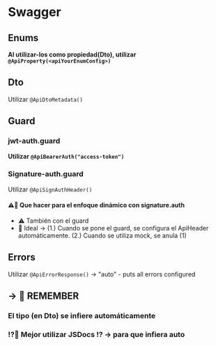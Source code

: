 # Swagger
## Enums
**Al utilizar-los como propiedad(Dto), utilizar `@ApiProperty(<apiYourEnumConfig>)`**

## Dto
Utilizar `@ApiDtoMetadata()`
## Guard
### jwt-auth.guard
**Utilizar `@ApiBearerAuth("access-token")`**
### Signature-auth.guard
Utilizar `@ApiSignAuthHeader()`
#### ⚠️🧠 Que hacer para el enfoque dinámico con signature.auth
- ⚠️ También con el guard
- 🤔 Ideal -> (1.) Cuando se pone el guard, se configura el ApiHeader automáticamente. (2.) Cuando se utiliza mock, se anula (1) 
## Errors
Utilizar `@ApiErrorResponse()` -> "auto" - puts all errors configured
## -> 🧠 REMEMBER
### El tipo (en Dto) se infiere automáticamente
### ⁉️🤔 Mejor utilizar JSDocs ⁉️ -> para que infiera auto